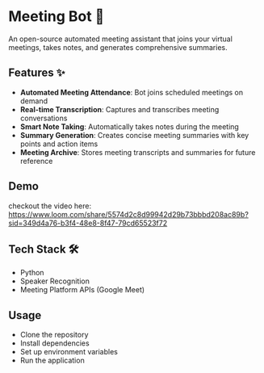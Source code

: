 # Meeting Bot 🤖

An open-source automated meeting assistant that joins your virtual meetings, takes notes, and generates comprehensive summaries.

## Features ✨

- **Automated Meeting Attendance**: Bot joins scheduled meetings on demand
- **Real-time Transcription**: Captures and transcribes meeting conversations
- **Smart Note Taking**: Automatically takes notes during the meeting
- **Summary Generation**: Creates concise meeting summaries with key points and action items
- **Meeting Archive**: Stores meeting transcripts and summaries for future reference

## Demo

checkout the video here: https://www.loom.com/share/5574d2c8d99942d29b73bbbd208ac89b?sid=349d4a76-b3f4-48e8-8f47-79cd65523f72

## Tech Stack 🛠️

- Python
- Speaker Recognition
- Meeting Platform APIs (Google Meet)

## Usage

- Clone the repository
- Install dependencies
- Set up environment variables
- Run the application
